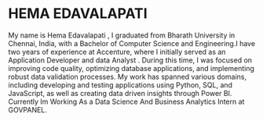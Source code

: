 # HEMA EDAVALAPATI

My name is Hema Edavalapati ,  I graduated from Bharath University in Chennai, India, with a Bachelor of Computer Science and Engineering.I have two years of experience  at Accenture, where I initially served as an Application Developer and   data Analyst . During this time, I was  focused on improving code quality, optimizing database applications, and implementing robust data validation processes. My work has spanned various domains, including developing and testing applications using Python, SQL, and JavaScript, as well as creating data driven insights through Power BI. Currently Im Working As a Data Science And Business Analytics Intern at GOVPANEL.

